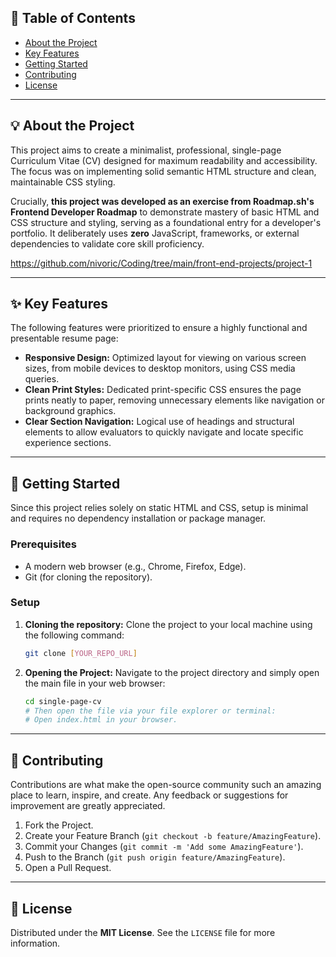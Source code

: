 ## 🧭 Table of Contents

  * [About the Project](#about-the-project)
  * [Key Features](#key-features)
  * [Getting Started](#getting-started)
  * [Contributing](#contributing)
  * [License](#license)

-----

## 💡 About the Project

This project aims to create a minimalist, professional, single-page Curriculum Vitae (CV) designed for maximum readability and accessibility. The focus was on implementing solid semantic HTML structure and clean, maintainable CSS styling.

Crucially, **this project was developed as an exercise from Roadmap.sh's Frontend Developer Roadmap** to demonstrate mastery of basic HTML and CSS structure and styling, serving as a foundational entry for a developer's portfolio. It deliberately uses **zero** JavaScript, frameworks, or external dependencies to validate core skill proficiency.

https://github.com/nivoric/Coding/tree/main/front-end-projects/project-1

-----

## ✨ Key Features

The following features were prioritized to ensure a highly functional and presentable resume page:

  * **Responsive Design:** Optimized layout for viewing on various screen sizes, from mobile devices to desktop monitors, using CSS media queries.
  * **Clean Print Styles:** Dedicated print-specific CSS ensures the page prints neatly to paper, removing unnecessary elements like navigation or background graphics.
  * **Clear Section Navigation:** Logical use of headings and structural elements to allow evaluators to quickly navigate and locate specific experience sections.

-----

## 🚀 Getting Started

Since this project relies solely on static HTML and CSS, setup is minimal and requires no dependency installation or package manager.

### Prerequisites

  * A modern web browser (e.g., Chrome, Firefox, Edge).
  * Git (for cloning the repository).

### Setup

1.  **Cloning the repository:**
    Clone the project to your local machine using the following command:

    ```bash
    git clone [YOUR_REPO_URL]
    ```

2.  **Opening the Project:**
    Navigate to the project directory and simply open the main file in your web browser:

    ```bash
    cd single-page-cv
    # Then open the file via your file explorer or terminal:
    # Open index.html in your browser.
    ```

-----

## 🤝 Contributing

Contributions are what make the open-source community such an amazing place to learn, inspire, and create. Any feedback or suggestions for improvement are greatly appreciated.

1.  Fork the Project.
2.  Create your Feature Branch (`git checkout -b feature/AmazingFeature`).
3.  Commit your Changes (`git commit -m 'Add some AmazingFeature'`).
4.  Push to the Branch (`git push origin feature/AmazingFeature`).
5.  Open a Pull Request.

-----

## 📄 License

Distributed under the **MIT License**. See the `LICENSE` file for more information.
